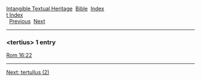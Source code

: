 [Intangible Textual Heritage](../../index)  [Bible](../index) 
[Index](index)   
[t Index](_t_)  
  [Previous](c11412)  [Next](c11414) 

------------------------------------------------------------------------

### &lt;tertius&gt; 1 entry

[Rom 16:22](../kjv/rom016.htm#022)  

------------------------------------------------------------------------

[Next: tertullus (2)](c11414)
